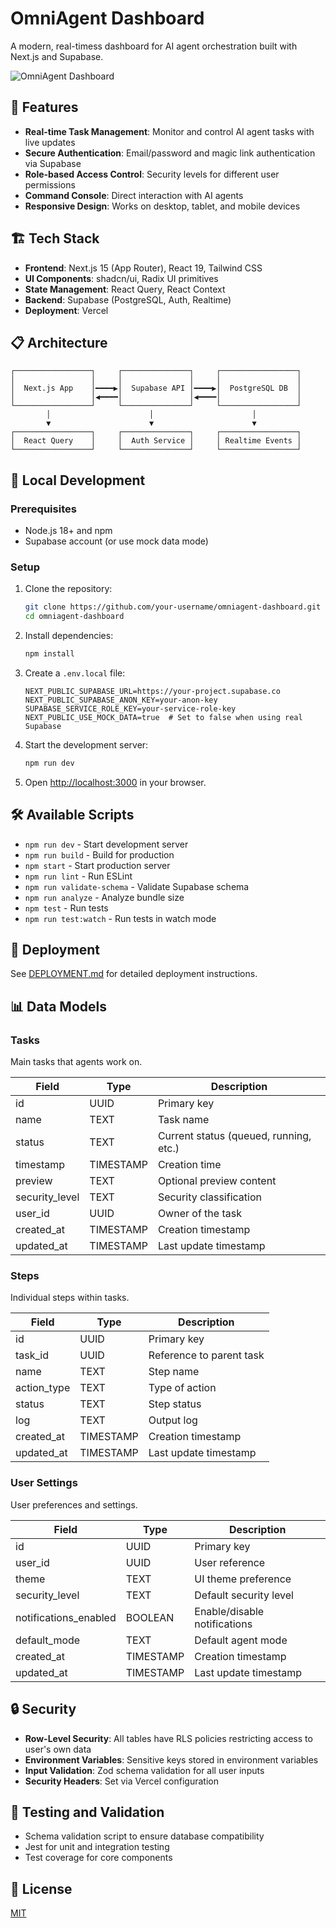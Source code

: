 # OmniAgent Dashboard

A modern, real-timess dashboard for AI agent orchestration built with Next.js and Supabase.

![OmniAgent Dashboard](https://via.placeholder.com/1200x600?text=OmniAgent+Dashboard)

## 🚀 Features

- **Real-time Task Management**: Monitor and control AI agent tasks with live updates
- **Secure Authentication**: Email/password and magic link authentication via Supabase
- **Role-based Access Control**: Security levels for different user permissions
- **Command Console**: Direct interaction with AI agents
- **Responsive Design**: Works on desktop, tablet, and mobile devices

## 🏗️ Tech Stack

- **Frontend**: Next.js 15 (App Router), React 19, Tailwind CSS
- **UI Components**: shadcn/ui, Radix UI primitives
- **State Management**: React Query, React Context
- **Backend**: Supabase (PostgreSQL, Auth, Realtime)
- **Deployment**: Vercel

## 📋 Architecture

```
┌─────────────────┐     ┌───────────────┐     ┌─────────────────┐
│                 │     │               │     │                 │
│  Next.js App    │━━━━▶│  Supabase API │━━━━▶│  PostgreSQL DB  │
│                 │◀━━━━│               │◀━━━━│                 │
└─────────────────┘     └───────────────┘     └─────────────────┘
        │                      │                      │
        ▼                      ▼                      ▼
┌─────────────────┐     ┌───────────────┐     ┌─────────────────┐
│  React Query    │     │  Auth Service │     │ Realtime Events │
└─────────────────┘     └───────────────┘     └─────────────────┘
```

## 🔧 Local Development

### Prerequisites

- Node.js 18+ and npm
- Supabase account (or use mock data mode)

### Setup

1. Clone the repository:
   ```bash
   git clone https://github.com/your-username/omniagent-dashboard.git
   cd omniagent-dashboard
   ```

2. Install dependencies:
   ```bash
   npm install
   ```

3. Create a `.env.local` file:
   ```
   NEXT_PUBLIC_SUPABASE_URL=https://your-project.supabase.co
   NEXT_PUBLIC_SUPABASE_ANON_KEY=your-anon-key
   SUPABASE_SERVICE_ROLE_KEY=your-service-role-key
   NEXT_PUBLIC_USE_MOCK_DATA=true  # Set to false when using real Supabase
   ```

4. Start the development server:
   ```bash
   npm run dev
   ```

5. Open [http://localhost:3000](http://localhost:3000) in your browser.

## 🛠️ Available Scripts

- `npm run dev` - Start development server
- `npm run build` - Build for production
- `npm start` - Start production server
- `npm run lint` - Run ESLint
- `npm run validate-schema` - Validate Supabase schema
- `npm run analyze` - Analyze bundle size
- `npm test` - Run tests
- `npm run test:watch` - Run tests in watch mode

## 🚢 Deployment

See [DEPLOYMENT.md](./DEPLOYMENT.md) for detailed deployment instructions.

## 📊 Data Models

### Tasks
Main tasks that agents work on.

| Field          | Type      | Description                             |
|----------------|-----------|-----------------------------------------|
| id             | UUID      | Primary key                             |
| name           | TEXT      | Task name                               |
| status         | TEXT      | Current status (queued, running, etc.)  |
| timestamp      | TIMESTAMP | Creation time                           |
| preview        | TEXT      | Optional preview content                |
| security_level | TEXT      | Security classification                 |
| user_id        | UUID      | Owner of the task                       |
| created_at     | TIMESTAMP | Creation timestamp                      |
| updated_at     | TIMESTAMP | Last update timestamp                   |

### Steps
Individual steps within tasks.

| Field       | Type      | Description                       |
|-------------|-----------|-----------------------------------|
| id          | UUID      | Primary key                       |
| task_id     | UUID      | Reference to parent task          |
| name        | TEXT      | Step name                         |
| action_type | TEXT      | Type of action                    |
| status      | TEXT      | Step status                       |
| log         | TEXT      | Output log                        |
| created_at  | TIMESTAMP | Creation timestamp                |
| updated_at  | TIMESTAMP | Last update timestamp             |

### User Settings
User preferences and settings.

| Field                | Type      | Description                     |
|----------------------|-----------|---------------------------------|
| id                   | UUID      | Primary key                     |
| user_id              | UUID      | User reference                  |
| theme                | TEXT      | UI theme preference             |
| security_level       | TEXT      | Default security level          |
| notifications_enabled| BOOLEAN   | Enable/disable notifications    |
| default_mode         | TEXT      | Default agent mode              |
| created_at           | TIMESTAMP | Creation timestamp              |
| updated_at           | TIMESTAMP | Last update timestamp           |

## 🔒 Security

- **Row-Level Security**: All tables have RLS policies restricting access to user's own data
- **Environment Variables**: Sensitive keys stored in environment variables
- **Input Validation**: Zod schema validation for all user inputs
- **Security Headers**: Set via Vercel configuration

## 🧪 Testing and Validation

- Schema validation script to ensure database compatibility
- Jest for unit and integration testing
- Test coverage for core components

## 📝 License

[MIT](LICENSE) 